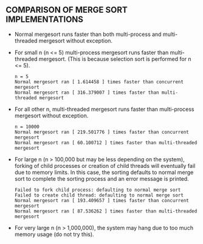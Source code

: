 ## COMPARISON OF MERGE SORT IMPLEMENTATIONS

- Normal mergesort runs faster than both multi-process and multi-threaded mergesort without exception. 
  
- For small n (n <= 5) multi-process mergesort runs faster than multi-threaded mergesort.
  (This is because selection sort is performed for n <= 5).
  ```
  n = 5
  Normal mergesort ran [ 1.614458 ] times faster than concurrent mergesort
  Normal mergesort ran [ 316.379007 ] times faster than multi-threaded mergesort
  ```

- For all other n, multi-threaded mergesort runs faster than multi-process mergesort without exception.
  ```
  n = 10000
  Normal mergesort ran [ 219.501776 ] times faster than concurrent mergesort
  Normal mergesort ran [ 60.100712 ] times faster than multi-threaded mergesort
  ```
  
- For large n (n > 100,000 but may be less depending on the system), forking of child processes or creation of child threads will
  eventually fail due to memory limits. In this case, the sorting defaults to normal merge sort to 
  complete the sorting process and an error message is printed. 
  ```
  Failed to fork child process: defaulting to normal merge sort
  Failed to create child thread: defaulting to normal merge sort
  Normal mergesort ran [ 193.409657 ] times faster than concurrent mergesort
  Normal mergesort ran [ 87.536262 ] times faster than multi-threaded mergesort
  ```

- For very large n (n > 1,000,000), the system may hang due to too much memory usage (do not try this).
